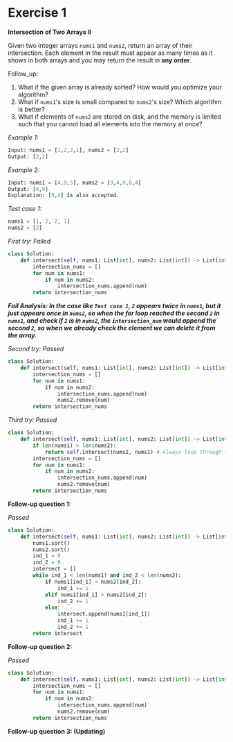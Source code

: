 # Exercise 1

**Intersection of Two Arrays II**

Given two integer arrays `nums1` and `nums2`, return an array of their intersection. Each element in the result must appear as many times as it shows in both arrays and you may return the result in **any order**.

Follow_up:
1. What if the given array is already sorted? How would you optimize your algorithm?
2. What if `nums1`'s size is small compared to `nums2`'s size? Which algorithm is better?
3. What if elements of `nums2` are stored on disk, and the memory is limited such that you cannot load all elements into the memory at once?

_Example 1:_
```py
Input: nums1 = [1,2,2,1], nums2 = [2,2]
Output: [2,2]
```

_Example 2:_
```py
Input: nums1 = [4,9,5], nums2 = [9,4,9,8,4]
Output: [4,9]
Explanation: [9,4] is also accepted.
```

_Test case 1:_
```py
nums1 = [1, 2, 2, 1]
nums2 = [2]
```

_First try: Failed_
```py
class Solution:
    def intersect(self, nums1: List[int], nums2: List[int]) -> List[int]:
        intersection_nums = []
        for num in nums1:
            if num in nums2:
                intersection_nums.append(num)
        return intersection_nums
```

_**Fail Analysis: In the case like `Test case 1`, `2` appears twice in `nums1`, but it just appears once in `nums2`, so when the for loop reached the second `2` in `nums1`, and check if `2` is in `nums2`, the `intersection_num` would append the second `2`, so when we already check the element we can delete it from the array.**_

_Second try: Passed_
```py
class Solution:
    def intersect(self, nums1: List[int], nums2: List[int]) -> List[int]:
        intersection_nums = []
        for num in nums1:
            if num in nums2:
                intersection_nums.append(num)
                nums2.remove(num)
        return intersection_nums
```

_Third try: Passed_
```py
class Solution:
    def intersect(self, nums1: List[int], nums2: List[int]) -> List[int]:
        if len(nums1) > len(nums2):
            return self.intersect(nums2, nums1) # Always loop through the array which has the less length.
        intersection_nums = []
        for num in nums1:
            if num in nums2:
                intersection_nums.append(num)
                nums2.remove(num)
        return intersection_nums
```

**Follow-up question 1:**

_Passed_
```py
class Solution:
    def intersect(self, nums1: List[int], nums2: List[int]) -> List[int]:
        nums1.sort()
        nums2.sort()
        ind_1 = 0
        ind_2 = 0
        intersect = []
        while ind_1 < len(nums1) and ind_2 < len(nums2):
            if nums1[ind_1] < nums2[ind_2]:
                ind_1 += 1
            elif nums1[ind_1] > nums2[ind_2]:
                ind_2 += 1
            else:
                intersect.append(nums1[ind_1])
                ind_1 += 1
                ind_2 += 1
        return intersect
```

**Follow-up question 2:**

_Passed_
```py
class Solution:
    def intersect(self, nums1: List[int], nums2: List[int]) -> List[int]:
        intersection_nums = []
        for num in nums1:
            if num in nums2:
                intersection_nums.append(num)
                nums2.remove(num)
        return intersection_nums
```

**Follow-up question 3: (Updating)**

